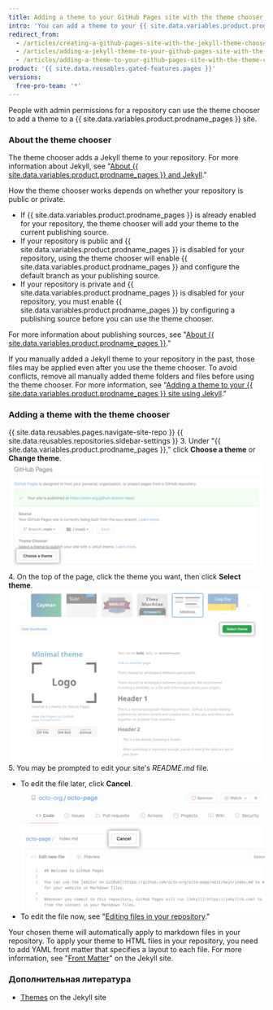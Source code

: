 ```yaml
---
title: Adding a theme to your GitHub Pages site with the theme chooser
intro: 'You can add a theme to your {{ site.data.variables.product.prodname_pages }} site to customize your site’s look and feel.'
redirect_from:
  - /articles/creating-a-github-pages-site-with-the-jekyll-theme-chooser/
  - /articles/adding-a-jekyll-theme-to-your-github-pages-site-with-the-jekyll-theme-chooser/
  - /articles/adding-a-theme-to-your-github-pages-site-with-the-theme-chooser
product: '{{ site.data.reusables.gated-features.pages }}'
versions:
  free-pro-team: '*'
---
```


People with admin permissions for a repository can use the theme chooser to add a theme to a {{ site.data.variables.product.prodname_pages }} site.

### About the theme chooser

The theme chooser adds a Jekyll theme to your repository. For more information about Jekyll, see "[About {{ site.data.variables.product.prodname_pages }} and Jekyll](/articles/about-github-pages-and-jekyll)."

How the theme chooser works depends on whether your repository is public or private.
  - If {{ site.data.variables.product.prodname_pages }} is already enabled for your repository, the theme chooser will add your theme to the current publishing source.
  - If your repository is public and {{ site.data.variables.product.prodname_pages }} is disabled for your repository, using the theme chooser will enable {{ site.data.variables.product.prodname_pages }} and configure the default branch as your publishing source.
  - If your repository is private and {{ site.data.variables.product.prodname_pages }} is disabled for your repository, you must enable {{ site.data.variables.product.prodname_pages }} by configuring a publishing source before you can use the theme chooser.

For more information about publishing sources, see "[About {{ site.data.variables.product.prodname_pages }}](/articles/about-github-pages#publishing-sources-for-github-pages-sites)."

If you manually added a Jekyll theme to your repository in the past, those files may be applied even after you use the theme chooser. To avoid conflicts, remove all manually added theme folders and files before using the theme chooser. For more information, see "[Adding a theme to your {{ site.data.variables.product.prodname_pages }} site using Jekyll](/articles/adding-a-theme-to-your-github-pages-site-using-jekyll)."

### Adding a theme with the theme chooser

{{ site.data.reusables.pages.navigate-site-repo }}
{{ site.data.reusables.repositories.sidebar-settings }}
3. Under "{{ site.data.variables.product.prodname_pages }}," click **Choose a theme** or **Change theme**. ![Choose a theme button](/assets/images/help/pages/choose-a-theme.png)
4. On the top of the page, click the theme you want, then click **Select theme**. ![Theme options and Select theme button](/assets/images/help/pages/select-theme.png)
5. You may be prompted to edit your site's *README.md* file.
   - To edit the file later, click **Cancel**. ![Cancel link when editing a file](/assets/images/help/pages/cancel-edit.png)
   - To edit the file now, see "[Editing files in your repository](/articles/editing-files-in-your-repository/)."

Your chosen theme will automatically apply to markdown files in your repository. To apply your theme to HTML files in your repository, you need to add YAML front matter that specifies a layout to each file. For more information, see "[Front Matter](https://jekyllrb.com/docs/front-matter/)" on the Jekyll site.

### Дополнительная литература

- [Themes](https://jekyllrb.com/docs/themes/) on the Jekyll site
